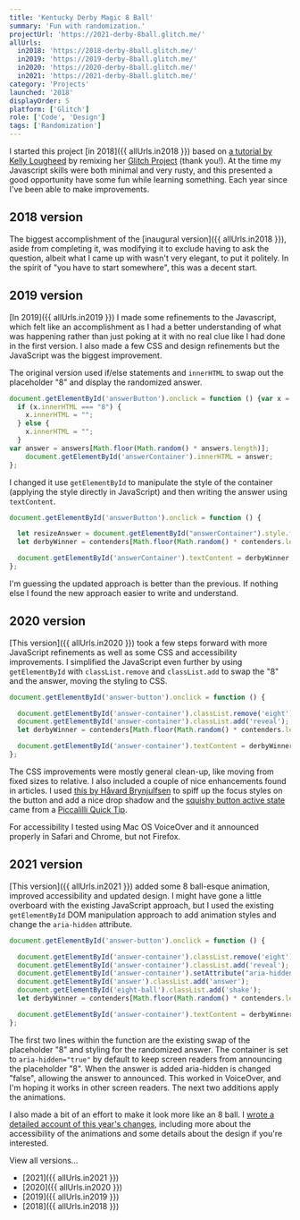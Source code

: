 ```yaml
---
title: 'Kentucky Derby Magic 8 Ball'
summary: 'Fun with randomization.'
projectUrl: 'https://2021-derby-8ball.glitch.me/'
allUrls:
  in2018: 'https://2018-derby-8ball.glitch.me/'
  in2019: 'https://2019-derby-8ball.glitch.me/'
  in2020: 'https://2020-derby-8ball.glitch.me/'
  in2021: 'https://2021-derby-8ball.glitch.me/'
category: 'Projects'
launched: '2018'
displayOrder: 5
platform: ['Glitch']
role: ['Code', 'Design']
tags: ['Randomization']
---
```

I started this project [in 2018]({{ allUrls.in2018 }}) based on [a tutorial by Kelly Lougheed](https://medium.com/@kellylougheed/javascript-magic-8-ball-with-basic-dom-manipulation-1636b83c3c26) by remixing her [Glitch Project](https://glitch.com/~8ball-starter) (thank you!). At the time my Javascript skills were both minimal and very rusty, and this presented a good opportunity have some fun while learning something. Each year since I've been able to make improvements.

## 2018 version
The biggest accomplishment of the [inaugural version]({{ allUrls.in2018 }}), aside from completing it, was modifying it to exclude having to ask the question, albeit what I came up with wasn't very elegant, to put it politely. In the spirit of "you have to start somewhere", this was a decent start.

## 2019 version
[In 2019]({{ allUrls.in2019 }}) I made some refinements to the Javascript, which felt like an accomplishment as I had a better understanding of what was happening rather than just poking at it with no real clue like I had done in the first version. I also made a few CSS and design refinements but the JavaScript was the biggest improvement.

The original version used if/else statements and <code>innerHTML</code> to swap out the placeholder "8" and display the randomized answer.

```js
document.getElementById('answerButton').onclick = function () {var x = document.getElementById("eight");
  if (x.innerHTML === "8") {
    x.innerHTML = "";
  } else {
    x.innerHTML = "";
  }
var answer = answers[Math.floor(Math.random() * answers.length)];
    document.getElementById('answerContainer').innerHTML = answer;
};
```
I changed it use <code>getElementById</code> to manipulate the style of the container (applying the style directly in JavaScript) and then writing the answer using <code>textContent</code>.

```js
document.getElementById('answerButton').onclick = function () {

  let resizeAnswer = document.getElementById("answerContainer").style.fontSize = '2rem';
  let derbyWinner = contenders[Math.floor(Math.random() * contenders.length)];

  document.getElementById('answerContainer').textContent = derbyWinner;
};
```

I'm guessing the updated approach is better than the previous. If nothing else I found the new approach easier to write and understand.

## 2020 version
[This version]({{ allUrls.in2020 }}) took a few steps forward with more JavaScript refinements as well as some CSS and accessibility improvements. I simplified the JavaScript even further by using <code>getElementById</code> with <code>classList.remove</code> and <code>classList.add</code> to swap the "8" and the answer, moving the styling to CSS.

```js
document.getElementById('answer-button').onclick = function () {

  document.getElementById('answer-container').classList.remove('eight');
  document.getElementById('answer-container').classList.add('reveal');
  let derbyWinner = contenders[Math.floor(Math.random() * contenders.length)];

  document.getElementById('answer-container').textContent = derbyWinner;
};
```

The CSS improvements were mostly general clean-up, like moving from fixed sizes to relative. I also included a couple of nice enhancements found in articles. I used [this by Håvard Brynjulfsen](https://uxdesign.cc/create-better-accessible-focus-effects-75a3de27b8ba) to spiff up the focus styles on the button and add a nice drop shadow and the [squishy button active state](https://piccalil.li/quick-tip/squishy-button) came from a [Piccalilli Quick Tip](https://piccalil.li/quick-tips/).

For accessibility I tested using Mac OS VoiceOver and it announced properly in Safari and Chrome, but not Firefox.

## 2021 version
[This version]({{ allUrls.in2021 }}) added some 8 ball-esque animation, improved accessibility and updated design. I might have gone a little overboard with the existing JavaScript approach, but I used the existing <code>getElementById</code> DOM manipulation approach to add animation styles and change the <code>aria-hidden</code> attribute.

```js
document.getElementById('answer-button').onclick = function () {

  document.getElementById('answer-container').classList.remove('eight');
  document.getElementById('answer-container').classList.add('reveal');
  document.getElementById('answer-container').setAttribute("aria-hidden", false); // remove aria-hidden attribute so the answer is read
  document.getElementById('answer').classList.add('answer');
  document.getElementById('eight-ball').classList.add('shake');
  let derbyWinner = contenders[Math.floor(Math.random() * contenders.length)];

  document.getElementById('answer-container').textContent = derbyWinner;
};
```

The first two lines within the function are the existing swap of the placeholder "8" and styling for the randomized answer. The container is set to <code>aria-hidden="true"</code> by default to keep screen readers from announcing the placeholder "8". When the answer is added aria-hidden is changed "false", allowing the answer to announced. This worked in VoiceOver, and I'm hoping it works in other screen readers. The next two additions apply the animations.

I also made a bit of an effort to make it look more like an 8 ball. I [wrote a detailed account of this year's changes](/notes/annual-kentucky-derby-8-ball/), including more about the accessibility of the animations and some details about the design if you're interested.


View all versions...
* [2021]({{ allUrls.in2021 }})
* [2020]({{ allUrls.in2020 }})
* [2019]({{ allUrls.in2019 }})
* [2018]({{ allUrls.in2018 }})
